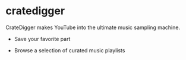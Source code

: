 # cratedigger

CrateDigger makes YouTube into the ultimate music sampling machine.

- Save your favorite part

- Browse a selection of curated music playlists
